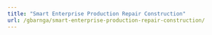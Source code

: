 ```yaml
---
title: "Smart Enterprise Production Repair Construction"
url: /gbarnga/smart-enterprise-production-repair-construction/
---
```


